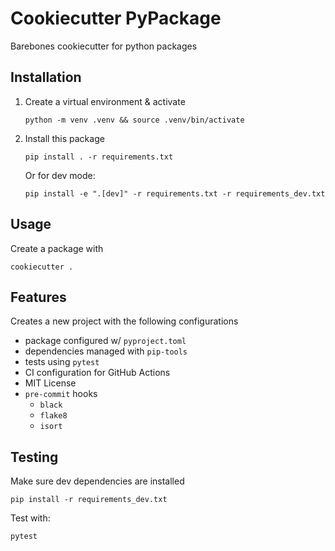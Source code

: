 # Cookiecutter PyPackage

Barebones cookiecutter for python packages

## Installation

1. Create a virtual environment & activate

    `python -m venv .venv && source .venv/bin/activate`

2. Install this package

    `pip install . -r requirements.txt`

    Or for dev mode:

    `pip install -e ".[dev]" -r requirements.txt -r requirements_dev.txt`

## Usage

Create a package with

`cookiecutter .`

## Features

Creates a new project with the following configurations

- package configured w/ `pyproject.toml`
- dependencies managed with `pip-tools`
- tests using `pytest`
- CI configuration for GitHub Actions
- MIT License
- `pre-commit` hooks
  - `black`
  - `flake8`
  - `isort`

## Testing

Make sure dev dependencies are installed

`pip install -r requirements_dev.txt`

Test with:

`pytest`
